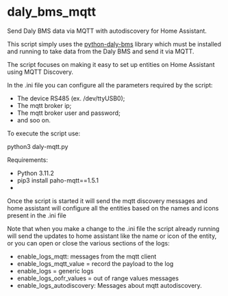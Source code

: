 # daly_bms_mqtt
Send Daly BMS data via MQTT with autodiscovery for Home Assistant.

This script simply uses the [python-daly-bms](https://github.com/dreadnought/python-daly-bms) library which must be installed and running to take data from the Daly BMS and send it via MQTT.

The script focuses on making it easy to set up entities on Home Assistant using MQTT Discovery.

In the .ini file you can configure all the parameters required by the script:
- The device RS485 (ex. /dev/ttyUSB0);
- The mqtt broker ip;
- The mqtt broker user and password;
- and soo on.


To execute the script use:

python3 daly-mqtt.py

Requirements:

- Python 3.11.2
- pip3 install paho-mqtt==1.5.1
- 
Once the script is started it will send the mqtt discovery messages and home assistant will configure all the entities based on the names and icons present in the .ini file

Note that when you make a change to the .ini file the script already running will send the updates to home assistant like the name or icon of the entity, or you can open or close the various sections of the logs:

- enable_logs_mqtt: messages from the mqtt client
- enable_logs_mqtt_value = record the payload to the log
- enable_logs = generic logs
- enable_logs_oofr_values = out of range values messages
- enable_logs_autodiscovery: Messages about mqtt autodiscovery.
